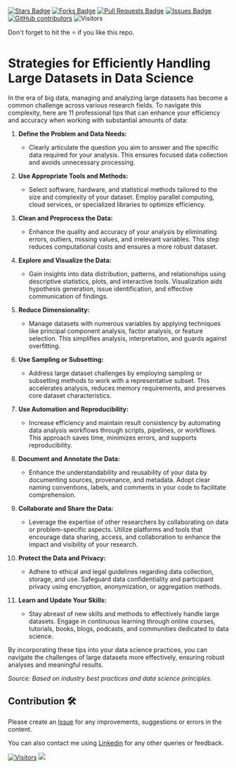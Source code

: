 <a href="https://github.com/drshahizan/Python-big-data/stargazers"><img src="https://img.shields.io/github/stars/drshahizan/Python-big-data" alt="Stars Badge"/></a>
<a href="https://github.com/drshahizan/Python-big-data/network/members"><img src="https://img.shields.io/github/forks/drshahizan/Python-big-data" alt="Forks Badge"/></a>
<a href="https://github.com/drshahizan/Python-big-data/pulls"><img src="https://img.shields.io/github/issues-pr/drshahizan/Python-big-data" alt="Pull Requests Badge"/></a>
<a href="https://github.com/drshahizan/Python-big-data/issues"><img src="https://img.shields.io/github/issues/drshahizan/Python-big-data" alt="Issues Badge"/></a>
<a href="https://github.com/drshahizan/Python-big-data/graphs/contributors"><img alt="GitHub contributors" src="https://img.shields.io/github/contributors/drshahizan/Python-big-data?color=2b9348"></a>
![Visitors](https://api.visitorbadge.io/api/visitors?path=https%3A%2F%2Fgithub.com%2Fdrshahizan%2FPython-big-data&labelColor=%23d9e3f0&countColor=%23697689&style=flat)

Don't forget to hit the :star: if you like this repo.

# Strategies for Efficiently Handling Large Datasets in Data Science

In the era of big data, managing and analyzing large datasets has become a common challenge across various research fields. To navigate this complexity, here are 11 professional tips that can enhance your efficiency and accuracy when working with substantial amounts of data:

1. **Define the Problem and Data Needs:**
   - Clearly articulate the question you aim to answer and the specific data required for your analysis. This ensures focused data collection and avoids unnecessary processing.

2. **Use Appropriate Tools and Methods:**
   - Select software, hardware, and statistical methods tailored to the size and complexity of your dataset. Employ parallel computing, cloud services, or specialized libraries to optimize efficiency.

3. **Clean and Preprocess the Data:**
   - Enhance the quality and accuracy of your analysis by eliminating errors, outliers, missing values, and irrelevant variables. This step reduces computational costs and ensures a more robust dataset.

4. **Explore and Visualize the Data:**
   - Gain insights into data distribution, patterns, and relationships using descriptive statistics, plots, and interactive tools. Visualization aids hypothesis generation, issue identification, and effective communication of findings.

5. **Reduce Dimensionality:**
   - Manage datasets with numerous variables by applying techniques like principal component analysis, factor analysis, or feature selection. This simplifies analysis, interpretation, and guards against overfitting.

6. **Use Sampling or Subsetting:**
   - Address large dataset challenges by employing sampling or subsetting methods to work with a representative subset. This accelerates analysis, reduces memory requirements, and preserves core dataset characteristics.

7. **Use Automation and Reproducibility:**
   - Increase efficiency and maintain result consistency by automating data analysis workflows through scripts, pipelines, or workflows. This approach saves time, minimizes errors, and supports reproducibility.

8. **Document and Annotate the Data:**
   - Enhance the understandability and reusability of your data by documenting sources, provenance, and metadata. Adopt clear naming conventions, labels, and comments in your code to facilitate comprehension.

9. **Collaborate and Share the Data:**
   - Leverage the expertise of other researchers by collaborating on data or problem-specific aspects. Utilize platforms and tools that encourage data sharing, access, and collaboration to enhance the impact and visibility of your research.

10. **Protect the Data and Privacy:**
    - Adhere to ethical and legal guidelines regarding data collection, storage, and use. Safeguard data confidentiality and participant privacy using encryption, anonymization, or aggregation methods.

11. **Learn and Update Your Skills:**
    - Stay abreast of new skills and methods to effectively handle large datasets. Engage in continuous learning through online courses, tutorials, books, blogs, podcasts, and communities dedicated to data science.

By incorporating these tips into your data science practices, you can navigate the challenges of large datasets more effectively, ensuring robust analyses and meaningful results.

*Source: Based on industry best practices and data science principles.*

## Contribution 🛠️
Please create an [Issue](https://github.com/drshahizan/Python_EDA/issues) for any improvements, suggestions or errors in the content.

You can also contact me using [Linkedin](https://www.linkedin.com/in/drshahizan/) for any other queries or feedback.

[![Visitors](https://api.visitorbadge.io/api/visitors?path=https%3A%2F%2Fgithub.com%2Fdrshahizan&labelColor=%23697689&countColor=%23555555&style=plastic)](https://visitorbadge.io/status?path=https%3A%2F%2Fgithub.com%2Fdrshahizan)
![](https://hit.yhype.me/github/profile?user_id=81284918)



